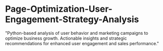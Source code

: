 # Page-Optimization-User-Engagement-Strategy-Analysis
 "Python-based analysis of user behavior and marketing campaigns to optimize business growth. Actionable insights and strategic recommendations for enhanced user engagement and sales performance."
